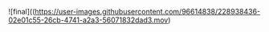 ![final]((https://user-images.githubusercontent.com/96614838/228938436-02e01c55-26cb-4741-a2a3-56071832dad3.mov)

